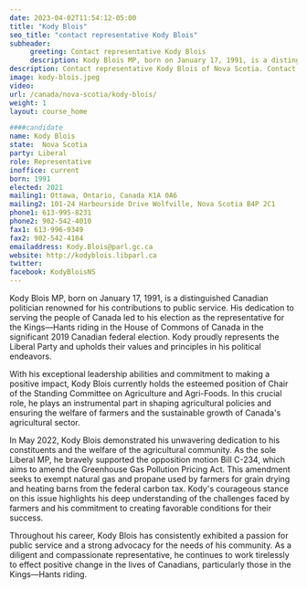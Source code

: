 ```yaml
---
date: 2023-04-02T11:54:12-05:00
title: "Kody Blois"
seo_title: "contact representative Kody Blois"
subheader:
     greeting: Contact representative Kody Blois
     description: Kody Blois MP, born on January 17, 1991, is a distinguished Canadian politician renowned for his contributions to public service. His dedication to serving the people of Canada led to his election as the representative for the Kings—Hants riding in the House of Commons of Canada in the significant 2019 Canadian federal election. Kody proudly represents the Liberal Party and upholds their values and principles in his political endeavors.
description: Contact representative Kody Blois of Nova Scotia. Contact information for Kody Blois includes email address, phone number, and mailing address.
image: kody-blois.jpeg
video:
url: /canada/nova-scotia/kody-blois/
weight: 1
layout: course_home

####candidate
name: Kody Blois
state:	Nova Scotia
party: Liberal
role: Representative
inoffice: current
born: 1991
elected: 2021
mailing1: Ottawa, Ontario, Canada K1A 0A6
mailing2: 101-24 Harbourside Drive Wolfville, Nova Scotia B4P 2C1
phone1: 613-995-8231
phone2: 902-542-4010
fax1: 613-996-9349
fax2: 902-542-4184
emailaddress: Kody.Blois@parl.gc.ca
website: http://kodyblois.libparl.ca
twitter:
facebook: KodyBloisNS
---
```


Kody Blois MP, born on January 17, 1991, is a distinguished Canadian politician renowned for his contributions to public service. His dedication to serving the people of Canada led to his election as the representative for the Kings—Hants riding in the House of Commons of Canada in the significant 2019 Canadian federal election. Kody proudly represents the Liberal Party and upholds their values and principles in his political endeavors.

With his exceptional leadership abilities and commitment to making a positive impact, Kody Blois currently holds the esteemed position of Chair of the Standing Committee on Agriculture and Agri-Foods. In this crucial role, he plays an instrumental part in shaping agricultural policies and ensuring the welfare of farmers and the sustainable growth of Canada's agricultural sector.

In May 2022, Kody Blois demonstrated his unwavering dedication to his constituents and the welfare of the agricultural community. As the sole Liberal MP, he bravely supported the opposition motion Bill C-234, which aims to amend the Greenhouse Gas Pollution Pricing Act. This amendment seeks to exempt natural gas and propane used by farmers for grain drying and heating barns from the federal carbon tax. Kody's courageous stance on this issue highlights his deep understanding of the challenges faced by farmers and his commitment to creating favorable conditions for their success.

Throughout his career, Kody Blois has consistently exhibited a passion for public service and a strong advocacy for the needs of his community. As a diligent and compassionate representative, he continues to work tirelessly to effect positive change in the lives of Canadians, particularly those in the Kings—Hants riding.
